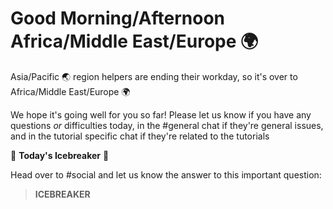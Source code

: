 # Good Morning/Afternoon Africa/Middle East/Europe :earth_africa:

Asia/Pacific :earth_asia: region helpers are ending their workday, so it's over to Africa/Middle East/Europe :earth_africa:

We hope it's going well for you so far! Please let us know if you have any questions *or* difficulties today, in the #general chat if they're general issues, and in the tutorial specific chat if they're related to the tutorials

:ice_cube: **Today's Icebreaker** :ice_cube:

Head over to #social and let us know the answer to this important question:

>  **ICEBREAKER**
